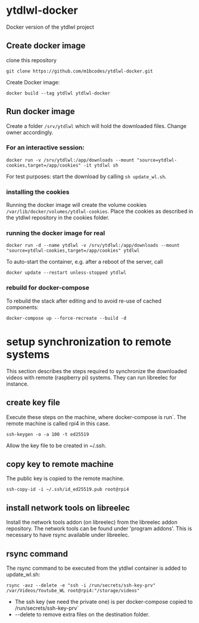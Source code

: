 # ytdlwl-docker
Docker version of the ytdlwl project

## Create docker image
clone this repository
```
git clone https://github.com/m1bcodes/ytdlwl-docker.git
```
Create Docker image:
```
docker build --tag ytdlwl ytdlwl-docker
```

## Run docker image
Create a folder ```/srv/ytdlwl``` which will hold the downloaded files. Change owner accordingly.

### For an interactive session:
```
docker run -v /srv/ytdlwl:/app/downloads --mount "source=ytdlwl-cookies,target=/app/cookies" -it ytdlwl sh
```
For test purposes: start the download by calling ```sh update_wl.sh```.

### installing the cookies
Running the docker image will create the volume cookies ```/var/lib/docker/volumes/ytdlwl-cookies```.
Place the cookies as described in the ytdlwl repository in the cookies folder.

### running the docker image for real
```
docker run -d --name ytdlwl -v /srv/ytdlwl:/app/downloads --mount "source=ytdlwl-cookies,target=/app/cookies" ytdlwl 
```
To auto-start the container, e.g. after a reboot of the server, call
```
docker update --restart unless-stopped ytdlwl
```
### rebuild for docker-compose
To rebuild the stack after editing and to avoid re-use of cached components:
```
docker-compose up --force-recreate --build -d
```

# setup synchronization to remote systems
This section describes the steps required to synchronize the downloaded 
videos with remote (raspberry pi) systems. They can run libreelec for 
instance.

## create key file
Execute these steps on the machine, where docker-compose is run`.
The remote machine is called rpi4 in this case.
```
ssh-keygen -o -a 100 -t ed25519
```
Allow the key file to be created in ~/.ssh.

## copy key to remote machine
The public key is copied to the remote machine.
```
ssh-copy-id -i ~/.ssh/id_ed25519.pub root@rpi4
```

## install network tools on libreelec
Install the network tools addon (on libreelec) from the libreelec addon 
repository. The network tools can be found under 'program addons'.
This is necessary to have rsync available under libreelec.

## rsync command
The rsync command to be executed from the ytdlwl container is added to 
update_wl.sh:
```
rsync -avz --delete -e "ssh -i /run/secrets/ssh-key-prv" /var/Videos/Youtube_WL root@rpi4:"/storage/videos"
```
 - The ssh key (we need the private one) is per docker-compose copied to 
 /run/secrets/ssh-key-prv`
 - --delete to remove extra files on the destination folder.
